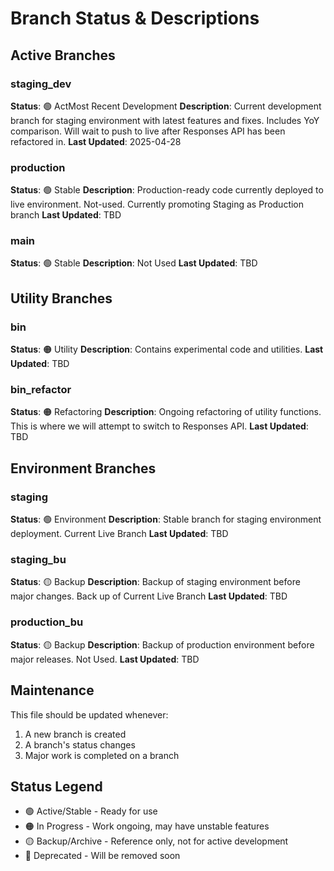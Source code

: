 # Branch Status & Descriptions

## Active Branches

### staging_dev

**Status**: 🟢 ActMost Recent Development
**Description**: Current development branch for staging environment with latest features and fixes. Includes YoY comparison. Will wait to push to live after Responses API has been refactored in.
**Last Updated**: 2025-04-28

### production

**Status**: 🟢 Stable
**Description**: Production-ready code currently deployed to live environment. Not-used. Currently promoting Staging as Production branch
**Last Updated**: TBD

### main

**Status**: 🟢 Stable
**Description**: Not Used
**Last Updated**: TBD

## Utility Branches

### bin

**Status**: 🟠 Utility
**Description**: Contains experimental code and utilities.
**Last Updated**: TBD

### bin_refactor

**Status**: 🟠 Refactoring
**Description**: Ongoing refactoring of utility functions. This is where we will attempt to switch to Responses API.
**Last Updated**: TBD

## Environment Branches

### staging

**Status**: 🟢 Environment
**Description**: Stable branch for staging environment deployment. Current Live Branch
**Last Updated**: TBD

### staging_bu

**Status**: 🟡 Backup
**Description**: Backup of staging environment before major changes. Back up of Current Live Branch
**Last Updated**: TBD

### production_bu

**Status**: 🟡 Backup
**Description**: Backup of production environment before major releases. Not Used.
**Last Updated**: TBD

## Maintenance

This file should be updated whenever:

1. A new branch is created
2. A branch's status changes
3. Major work is completed on a branch

## Status Legend

- 🟢 Active/Stable - Ready for use
- 🟠 In Progress - Work ongoing, may have unstable features
- 🟡 Backup/Archive - Reference only, not for active development
- 🔴 Deprecated - Will be removed soon
